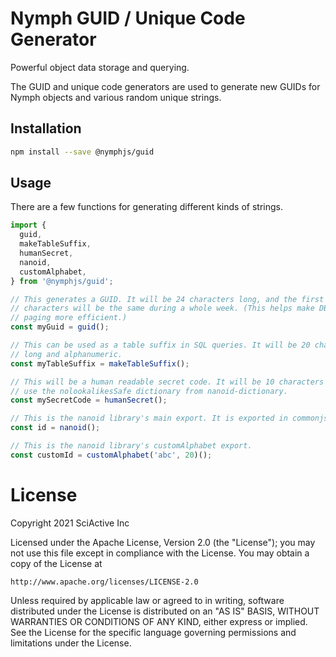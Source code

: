 # Nymph GUID / Unique Code Generator

Powerful object data storage and querying.

The GUID and unique code generators are used to generate new GUIDs for Nymph objects and various random unique strings.

## Installation

```sh
npm install --save @nymphjs/guid
```

## Usage

There are a few functions for generating different kinds of strings.

```ts
import {
  guid,
  makeTableSuffix,
  humanSecret,
  nanoid,
  customAlphabet,
} from '@nymphjs/guid';

// This generates a GUID. It will be 24 characters long, and the first four
// characters will be the same during a whole week. (This helps make DB index
// paging more efficient.)
const myGuid = guid();

// This can be used as a table suffix in SQL queries. It will be 20 characters
// long and alphanumeric.
const myTableSuffix = makeTableSuffix();

// This will be a human readable secret code. It will be 10 characters long and
// use the nolookalikesSafe dictionary from nanoid-dictionary.
const mySecretCode = humanSecret();

// This is the nanoid library's main export. It is exported in commonjs format.
const id = nanoid();

// This is the nanoid library's customAlphabet export.
const customId = customAlphabet('abc', 20)();
```

# License

Copyright 2021 SciActive Inc

Licensed under the Apache License, Version 2.0 (the "License");
you may not use this file except in compliance with the License.
You may obtain a copy of the License at

    http://www.apache.org/licenses/LICENSE-2.0

Unless required by applicable law or agreed to in writing, software
distributed under the License is distributed on an "AS IS" BASIS,
WITHOUT WARRANTIES OR CONDITIONS OF ANY KIND, either express or implied.
See the License for the specific language governing permissions and
limitations under the License.
